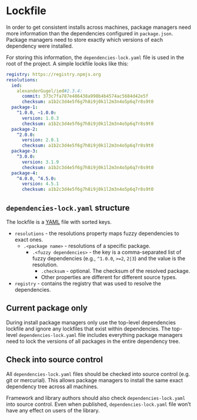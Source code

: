 # Lockfile

In order to get consistent installs across machines, package managers need more information than the dependencies configured in `package.json`. Package managers need to store exactly which versions of each dependency were installed.

For storing this information, the `dependencies-lock.yaml` file is used in the root of the project. A simple lockfile looks like this:

```yaml
registry: https://registry.npmjs.org
resolutions:
  ied:
    alexanderGugel/ied#2.3.4:
      commit: 373c7fa787e486438a998b4b4574ac5684d42e5f
      checksum: a1b2c3d4e5f6g7h8i9j0k1l2m3n4o5p6q7r8s9t0
  package-1:
    ^1.0.0, ~1.0.0:
      version: 1.0.3
      checksum: a1b2c3d4e5f6g7h8i9j0k1l2m3n4o5p6q7r8s9t0
  package-2:
    ^2.0.0:
      version: 2.0.1
      checksum: a1b2c3d4e5f6g7h8i9j0k1l2m3n4o5p6q7r8s9t0
  package-3:
    ^3.0.0:
      version: 3.1.9
      checksum: a1b2c3d4e5f6g7h8i9j0k1l2m3n4o5p6q7r8s9t0
  package-4:
    ^4.0.0, ^4.5.0:
      version: 4.5.1
      checksum: a1b2c3d4e5f6g7h8i9j0k1l2m3n4o5p6q7r8s9t0
```

## `dependencies-lock.yaml` structure

The lockfile is a [YAML](http://yaml.org/) file with sorted keys.

* `resolutions` - the resolutions property maps fuzzy dependencies to exact ones.
  * `.<package name>` - resolutions of a specific package.
    * `.<fuzzy dependencies>` - the key is a comma-separated list of fuzzy dependencies (e.g., `^1.0.0`, `>=2`, `2|3`) and the value is the resolution.
      * `.checksum` - optional. The checksum of the resolved package.
      * Other properties are different for different source types.
* `registry` - contains the registry that was used to resolve the dependencies.

## Current package only

During install package managers only use the top-level dependencies lockfile and ignore any lockfiles that exist within dependencies. The top-level `dependencies-lock.yaml` file includes everything package managers need to lock the versions of all packages in the entire dependency tree.

## Check into source control 

All `dependencies-lock.yaml` files should be checked into source control (e.g. git or mercurial). This allows package managers to install the same exact dependency tree across all machines.

Framework and library authors should also check `dependencies-lock.yaml` into source control. Even when published, `dependencies-lock.yaml` file won’t have any effect on users of the library.
